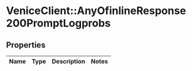 # VeniceClient::AnyOfinlineResponse200PromptLogprobs

## Properties
Name | Type | Description | Notes
------------ | ------------- | ------------- | -------------

